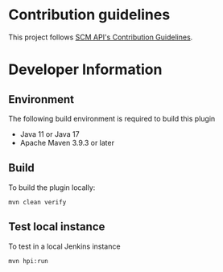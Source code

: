 # Contribution guidelines

This project follows [SCM API's Contribution Guidelines](https://github.com/jenkinsci/scm-api-plugin/blob/master/CONTRIBUTING.md).

# Developer Information

## Environment

The following build environment is required to build this plugin

- Java 11 or Java 17
- Apache Maven 3.9.3 or later

## Build

To build the plugin locally:

```
mvn clean verify
```

## Test local instance

To test in a local Jenkins instance

```
mvn hpi:run
```

